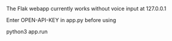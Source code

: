 The Flak webapp currently works without voice input at 127.0.0.1

Enter OPEN-API-KEY in app.py before using

python3 app.run
